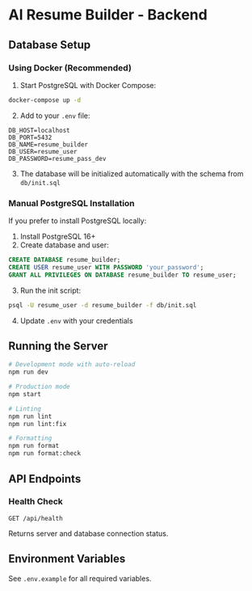 # AI Resume Builder - Backend

## Database Setup

### Using Docker (Recommended)

1. Start PostgreSQL with Docker Compose:
```bash
docker-compose up -d
```

2. Add to your `.env` file:
```env
DB_HOST=localhost
DB_PORT=5432
DB_NAME=resume_builder
DB_USER=resume_user
DB_PASSWORD=resume_pass_dev
```

3. The database will be initialized automatically with the schema from `db/init.sql`

### Manual PostgreSQL Installation

If you prefer to install PostgreSQL locally:

1. Install PostgreSQL 16+
2. Create database and user:
```sql
CREATE DATABASE resume_builder;
CREATE USER resume_user WITH PASSWORD 'your_password';
GRANT ALL PRIVILEGES ON DATABASE resume_builder TO resume_user;
```

3. Run the init script:
```bash
psql -U resume_user -d resume_builder -f db/init.sql
```

4. Update `.env` with your credentials

## Running the Server

```bash
# Development mode with auto-reload
npm run dev

# Production mode
npm start

# Linting
npm run lint
npm run lint:fix

# Formatting
npm run format
npm run format:check
```

## API Endpoints

### Health Check
`GET /api/health`

Returns server and database connection status.

## Environment Variables

See `.env.example` for all required variables.

